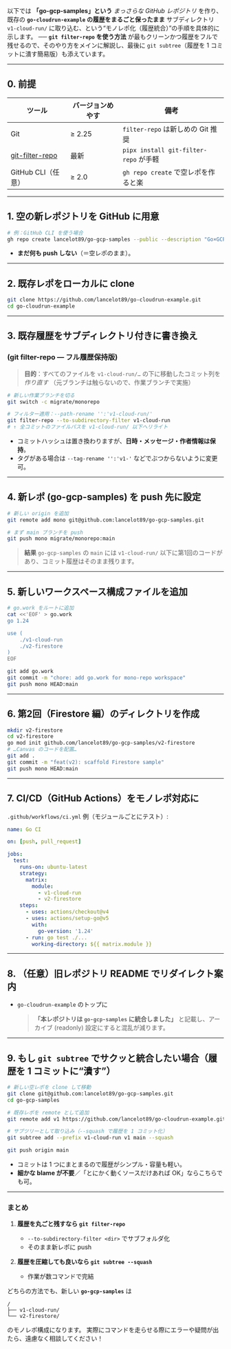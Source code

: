 以下では **「go-gcp-samples」という** *まっさらな GitHub レポジトリ* を作り、
既存の **`go-cloudrun-example` の履歴をまるごと保ったまま** サブディレクトリ `v1-cloud-run/` に取り込む、という“モノレポ化（履歴統合）”の手順を具体的に示します。
── **`git filter-repo` を使う方法** が最もクリーンかつ履歴をフルで残せるので、そのやり方をメインに解説し、最後に `git subtree`（履歴を 1 コミットに潰す簡易版）も添えています。

---

## 0. 前提

| ツール                                                          | バージョンめやす | 備考                                 |
| ------------------------------------------------------------ | -------- | ---------------------------------- |
| Git                                                          | ≥ 2.25   | `filter-repo` は新しめの Git 推奨         |
| [git-filter-repo](https://github.com/newren/git-filter-repo) | 最新       | `pipx install git-filter-repo` が手軽 |
| GitHub CLI（任意）                                               | ≥ 2.0    | `gh repo create` で空レポを作ると楽         |

---

## 1. 空の新レポジトリを GitHub に用意

```bash
# 例：GitHub CLI を使う場合
gh repo create lancelot89/go-gcp-samples --public --description "Go×GCP mono-repo samples" --homepage "https://lancelot89.dev"
```

* **まだ何も push しない**（＝空レポのまま）。

---

## 2. 既存レポをローカルに clone

```bash
git clone https://github.com/lancelot89/go-cloudrun-example.git
cd go-cloudrun-example
```

---

## 3. 既存履歴をサブディレクトリ付きに書き換え

### (git filter-repo ― フル履歴保持版)

> **目的**：すべてのファイルを `v1-cloud-run/…` の下に移動したコミット列を *作り直す*
> （元ブランチは触らないので、作業ブランチで実施）

```bash
# 新しい作業ブランチを切る
git switch -c migrate/monorepo

# フィルター適用：--path-rename '':'v1-cloud-run/'
git filter-repo --to-subdirectory-filter v1-cloud-run
# ↑ 全コミットのファイルパスを v1-cloud-run/ 以下へリライト
```

* コミットハッシュは置き換わりますが、**日時・メッセージ・作者情報は保持**。
* タグがある場合は `--tag-rename '':'v1-'` などでぶつからないように変更可。

---

## 4. 新レポ (go-gcp-samples) を push 先に設定

```bash
# 新しい origin を追加
git remote add mono git@github.com:lancelot89/go-gcp-samples.git

# まず main ブランチを push
git push mono migrate/monorepo:main
```

> **結果**
> `go-gcp-samples` の `main` には
> `v1-cloud-run/` 以下に第1回のコードがあり、コミット履歴はそのまま残ります。

---

## 5. 新しいワークスペース構成ファイルを追加

```bash
# go.work をルートに追加
cat <<'EOF' > go.work
go 1.24

use (
    ./v1-cloud-run
    ./v2-firestore
)
EOF

git add go.work
git commit -m "chore: add go.work for mono-repo workspace"
git push mono HEAD:main
```

---

## 6. 第2回（Firestore 編）のディレクトリを作成

```bash
mkdir v2-firestore
cd v2-firestore
go mod init github.com/lancelot89/go-gcp-samples/v2-firestore
# …Canvas のコードを配置…
git add .
git commit -m "feat(v2): scaffold Firestore sample"
git push mono HEAD:main
```

---

## 7. CI/CD（GitHub Actions）をモノレポ対応に

`.github/workflows/ci.yml` 例（モジュールごとにテスト）:

```yaml
name: Go CI

on: [push, pull_request]

jobs:
  test:
    runs-on: ubuntu-latest
    strategy:
      matrix:
        module:
          - v1-cloud-run
          - v2-firestore
    steps:
      - uses: actions/checkout@v4
      - uses: actions/setup-go@v5
        with:
          go-version: '1.24'
      - run: go test ./... 
        working-directory: ${{ matrix.module }}
```

---

## 8. （任意）旧レポジトリ README でリダイレクト案内

* `go-cloudrun-example` のトップに

  > **「本レポジトリは `go-gcp-samples` に統合しました」**
  > と記載し、アーカイブ (readonly) 設定にすると混乱が減ります。

---

## 9. もし `git subtree` でサクッと統合したい場合（履歴を 1 コミットに“潰す”）

```bash
# 新しい空レポを clone して移動
git clone git@github.com:lancelot89/go-gcp-samples.git
cd go-gcp-samples

# 既存レポを remote として追加
git remote add v1 https://github.com/lancelot89/go-cloudrun-example.git

# サブツリーとして取り込み（--squash で履歴を 1 コミット化）
git subtree add --prefix v1-cloud-run v1 main --squash

git push origin main
```

* コミットは 1 つにまとまるので履歴がシンプル・容量も軽い。
* **細かな blame が不要**／「とにかく動くソースだけあれば OK」ならこちらでも可。

---

### まとめ

1. **履歴を丸ごと残すなら `git filter-repo`**

   * `--to-subdirectory-filter <dir>` でサブフォルダ化
   * そのまま新レポに push
2. **履歴を圧縮しても良いなら `git subtree --squash`**

   * 作業が数コマンドで完結

どちらの方法でも、新しい **`go-gcp-samples`** は

```
/
├── v1-cloud-run/
└── v2-firestore/
```

のモノレポ構成になります。
実際にコマンドを走らせる際にエラーや疑問が出たら、遠慮なく相談してください！
